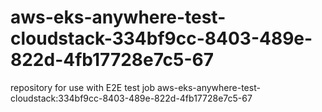 # aws-eks-anywhere-test-cloudstack-334bf9cc-8403-489e-822d-4fb17728e7c5-67
repository for use with E2E test job aws-eks-anywhere-test-cloudstack:334bf9cc-8403-489e-822d-4fb17728e7c5-67
